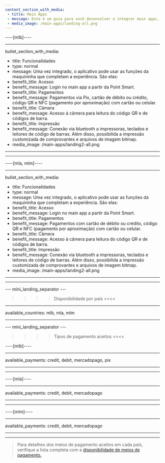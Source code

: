 ```yaml
---
content_section_with_media: 
 - title: Main Apps
 - message: Este é um guia para você desenvolver e integrar main apps, aplicativos de gestão de negócio que podem ser integrados à Point Smart. Navegue pelo menu lateral para encontrar os processos, requisitos e direcionamentos, da ficha técnica da maquininha à distribuição da solução. O material está em constante evolução, com novos conteúdos sendo incluídos.
 - media_image: /main-apps/landing-all.png
---
```


----[mlb]----

---
bullet_section_with_media: 
 - title: Funcionalidades
 - type: normal
 - message: Uma vez integrado, o aplicativo pode usar as funções da maquininha que completam a experiência. São elas:
 - benefit_title: Acesso
 - benefit_message: Login no main app a partir da Point Smart.
 - benefit_title: Pagamentos
 - benefit_message: Pagamentos via Pix, cartão de débito ou crédito, código QR e NFC (pagamento por aproximação) com cartão ou celular.
 - benefit_title: Câmera
 - benefit_message: Acesso à câmera para leitura do código QR e de códigos de barra.
 - benefit_title: Impressão
 - benefit_message: Conexão via bluetooth a impressoras, teclados e leitores de código de barras. Além disso, possibilida a impressão customizada de comprovantes e arquivos de imagem bitmap.
 - media_image: /main-apps/landing2-all.png
---

------------
----[mla, mlm]----

---
bullet_section_with_media: 
 - title: Funcionalidades
 - type: normal
 - message: Uma vez integrado, o aplicativo pode usar as funções da maquininha que completam a experiência. São elas:
 - benefit_title: Acesso
 - benefit_message: Login no main app a partir da Point Smart.
 - benefit_title: Pagamentos
 - benefit_message: Pagamentos com cartão de débito ou crédito, código QR e NFC (pagamento por aproximação) com cartão ou celular.
 - benefit_title: Câmera
 - benefit_message: Acesso à câmera para leitura do código QR e de códigos de barra.
 - benefit_title: Impressão
 - benefit_message: Conexão via bluetooth a impressoras, teclados e leitores de código de barras. Além disso, possibilida a impressão customizada de comprovantes e arquivos de imagem bitmap.
 - media_image: /main-apps/landing2-all.png
---

------------

--- mini_landing_separator ---

>>>> Disponibilidade por país <<<<
---
available_countries: mlb, mla, mlm

---

--- mini_landing_separator ---

>>>> Tipos de pagamento aceitos <<<<

----[mlb]----

---
available_payments: credit, debit, mercadopago, pix

---
------------
----[mla]---- 

---
available_payments: credit, debit, mercadopago

---
------------
----[mlm]---- 

---
available_payments: credit, debit, mercadopago

---
------------

> Para detalhes dos meios de pagamento aceitos em cada país, verifique a lista completa com a [disponibilidade de meios de pagamento.](/developers/pt/docs/sales-processing/payment-methods)